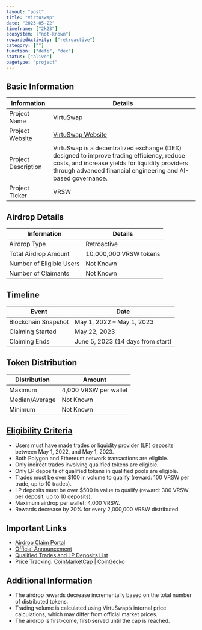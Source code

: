 ```yaml
---
layout: "post"
title: "Virtuswap"
date: "2023-05-22"
timeframe: ["2k23"]
ecosystem: ["not-known"]
rewardedActivity: ["retroactive"]
category: [""]
function: ["defi", "dex"]
status: ["alive"]
pagetype: "project"
---
```


## Basic Information

| Information         | Details                                                                                                                                                                                                       |
| ------------------- | ------------------------------------------------------------------------------------------------------------------------------------------------------------------------------------------------------------- |
| Project Name        | VirtuSwap                                                                                                                                                                                                     |
| Project Website     | [VirtuSwap Website](https://virtuswap.io)                                                                                                                                                                     |
| Project Description | VirtuSwap is a decentralized exchange (DEX) designed to improve trading efficiency, reduce costs, and increase yields for liquidity providers through advanced financial engineering and AI-based governance. |
| Project Ticker      | VRSW                                                                                                                                                                                                          |

## Airdrop Details

| Information              | Details                |
| ------------------------ | ---------------------- |
| Airdrop Type             | Retroactive            |
| Total Airdrop Amount     | 10,000,000 VRSW tokens |
| Number of Eligible Users | Not Known              |
| Number of Claimants      | Not Known              |

## Timeline

| Event               | Date                              |
| ------------------- | --------------------------------- |
| Blockchain Snapshot | May 1, 2022 – May 1, 2023         |
| Claiming Started    | May 22, 2023                      |
| Claiming Ends       | June 5, 2023 (14 days from start) |

## Token Distribution

| Distribution   | Amount                |
| -------------- | --------------------- |
| Maximum        | 4,000 VRSW per wallet |
| Median/Average | Not Known             |
| Minimum        | Not Known             |

## [Eligibility Criteria](https://medium.com/@virtuswap/virtuswap-initium-airdrop-3d89a8cdd40f)

- Users must have made trades or liquidity provider (LP) deposits between May 1, 2022, and May 1, 2023.
- Both Polygon and Ethereum network transactions are eligible.
- Only indirect trades involving qualified tokens are eligible.
- Only LP deposits of qualified tokens in qualified pools are eligible.
- Trades must be over $100 in volume to qualify (reward: 100 VRSW per trade, up to 10 trades).
- LP deposits must be over $500 in value to qualify (reward: 300 VRSW per deposit, up to 10 deposits).
- Maximum airdrop per wallet: 4,000 VRSW.
- Rewards decrease by 20% for every 2,000,000 VRSW distributed.

## Important Links

- [Airdrop Claim Portal](https://airdrop.virtuswap.io)
- [Official Announcement](https://medium.com/@virtuswap/virtuswap-initium-airdrop-3d89a8cdd40f)
- [Qualified Trades and LP Deposits List](https://medium.com/@virtuswap/virtuswap-initium-airdrop-3d89a8cdd40f)
- Price Tracking: [CoinMarketCap](https://coinmarketcap.com/currencies/virtuswap) | [CoinGecko](https://www.coingecko.com/en/coins/virtuswap)

## Additional Information

- The airdrop rewards decrease incrementally based on the total number of distributed tokens.
- Trading volume is calculated using VirtuSwap’s internal price calculations, which may differ from official market prices.
- The airdrop is first-come, first-served until the cap is reached.